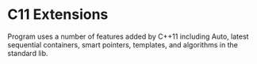 # C11 Extensions
Program uses a number of features added by C++11 including Auto, latest sequential containers, smart pointers, templates, and algorithms in the standard lib.

 
